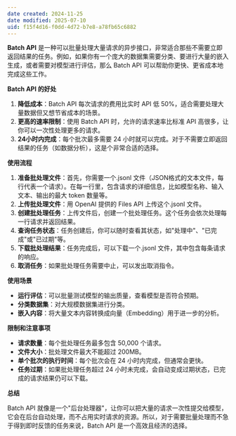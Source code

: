 ```yaml
---
date created: 2024-11-25
date modified: 2025-07-10
uid: f15f4d16-f0dd-4d72-b7e8-a78fb65c6882
---
```

**Batch API** 是一种可以批量处理大量请求的异步接口，非常适合那些不需要立即返回结果的任务。例如，如果你有一个庞大的数据集需要分类、要进行大量的嵌入生成，或者需要对模型进行评估，那么 Batch API 可以帮助你更快、更省成本地完成这些工作。

  

**Batch API 的好处**

  

1. **降低成本**：Batch API 每次请求的费用比实时 API 低 50%，适合需要处理大量数据但又想节省成本的场景。
2. **更高的速率限制**：使用 Batch API 时，允许的请求速率比标准 API 高很多，让你可以一次性处理更多的请求。
3. **24小时内完成**：每个批次最多需要 24 小时就可以完成。对于不需要立即返回结果的任务（如数据分析），这是个非常合适的选择。

  

**使用流程**

  

1. **准备批处理文件**：首先，你需要一个.jsonl 文件（JSON格式的文本文件，每行代表一个请求）。在每一行里，包含请求的详细信息，比如模型名称、输入文本、输出的最大 token 数量等。
2. **上传批处理文件**：用 OpenAI 提供的 Files API 上传这个.jsonl 文件。
3. **创建批处理任务**：上传文件后，创建一个批处理任务。这个任务会依次处理每一行请求并返回结果。
4. **查询任务状态**：任务创建后，你可以随时查看其状态，如"处理中"、"已完成"或"已过期"等。
5. **下载批处理结果**：任务完成后，可以下载一个.jsonl 文件，其中包含每条请求的响应。
6. **取消任务**：如果批处理任务需要中止，可以发出取消指令。

  

**使用场景**
- **运行评估**：可以批量测试模型的输出质量，查看模型是否符合预期。
- **分类数据集**：对大规模数据集进行分类。
- **嵌入内容**：将大量文本内容转换成向量（Embedding）用于进一步的分析。

  

**限制和注意事项**

  

- **请求数量**：每个批处理任务最多包含 50,000 个请求。
- **文件大小**：批处理文件最大不能超过 200MB。
- **单个批次的执行时间**：每个批次会在 24 小时内完成，但通常会更快。
- **任务过期**：如果批处理任务超过 24 小时未完成，会自动变成过期状态，已完成的请求结果仍可以下载。

  

**总结**

  

Batch API 就像是一个"后台处理器"，让你可以把大量的请求一次性提交给模型，它会在后台自动处理，而不占用实时请求的资源。所以，对于需要批量处理而不急于得到即时反馈的任务来说，Batch API 是一个高效且经济的选择。

```Java

```
